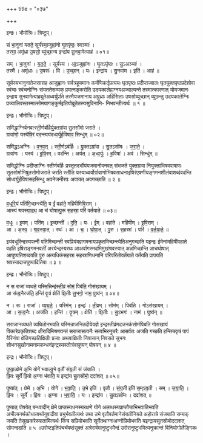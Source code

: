 +++
title = "०३७"

+++


इन्द्रः। भौमोत्रिः। त्रिष्टुप्।

सं भा॒नुना॑ यतते॒ सूर्य॑स्या॒जुह्वा॑नो घृ॒तपृ॑ष्ठः॒ स्वञ्चाः॑ ।  
तस्मा॒ अमृ॑ध्रा उ॒षसो॒ व्यु॑च्छा॒न्य इन्द्रा॑य सु॒नवा॒मेत्याह॑ ॥ ०१॥

सम् । भा॒नुना॑ । य॒त॒ते॒ । सूर्य॑स्य । आ॒ऽजुह्वा॑नः । घृ॒तऽपृ॑ष्ठः । सु॒ऽअञ्चाः॑ ।  
तस्मै॑ । अमृ॑ध्राः । उ॒षसः॑ । वि । उ॒च्छा॒न् । यः । इन्द्रा॑य । सु॒नवा॑म । इति॑ । आह॑ ॥

सूर्यस्यभानुनातेजसासह आजुह्वानः सर्वत्रहूयमानः कर्मणिकर्तृप्रत्ययः घृतपृष्ठः प्रदीप्तज्वालः घृतयुक्तपृष्ठप्रदेशोवा स्वंचाः स्वंचनोग्निः संयततेसम्यक् प्रयत्नङ्करोति उदयकालेह्यग्नयःप्रज्वाल्यन्ते तस्मात्कारणात् योयजमानः इन्द्राय सुनवामेत्याहबूतेअध्वर्युंप्रति तस्मैयजमानाय अम्रुध्राः अहिंसिताः उषसोव्युच्छान् व्युछन्तु उदयकालेग्निः प्रज्वालिवस्तस्मात्सोमयागङ्कुर्मइतियोब्रूतेतस्यसुदिनानि- निभवन्तीत्यर्थः ॥ १ ॥

इन्द्रः। भौमोत्रिः। त्रिष्टुप्।

समि॑द्धाग्निर्वनवत्स्ती॒र्णब॑र्हिर्यु॒क्तग्रा॑वा सु॒तसो॑मो जराते ।  
ग्रावा॑णो॒ यस्ये॑षि॒रं वद॒न्त्यय॑दध्व॒र्युर्ह॒विषाव॒ सिन्धु॑म् ॥ ०२॥

समि॑द्धऽअग्निः । व॒न॒व॒त् । स्ती॒र्णऽब॑र्हिः । यु॒क्तऽग्रा॑वा । सु॒तऽसो॑मः । ज॒रा॒ते॒ ।  
ग्रावा॑णः । यस्य॑ । इ॒षि॒रम् । वद॑न्ति । अय॑त् । अ॒ध्व॒र्युः । ह॒विषा॑ । अव॑ । सिन्धु॑म् ॥

समिद्धोग्निः प्रदीप्ताग्निः स्तीर्णबर्हिः प्रस्तृतदर्भोयंयजमानोवनवत् संभजते युक्तग्रावा नियुक्ताभिषवपाषाणः सुतसोमोभिषुतसोमोजराते जरति स्तौति यस्याध्वर्योर्ग्रावाणोभिषवसाधनाइषिरंएषणीयङ्गमनशीलंवाशब्दंवदन्ति सोध्वर्युर्हविषासहसिन्धु अवनेजनीरपः अवायत् अवगच्छाति ॥ २ ॥

इन्द्रः। भौमोत्रिः। त्रिष्टुप्।

व॒धूरि॒यं पति॑मि॒च्छन्त्ये॑ति॒ य ईं॒ वहा॑ते॒ महि॑षीमिषि॒राम् ।  
आस्य॑ श्रवस्या॒द्रथ॒ आ च॑ घोषात्पु॒रू स॒हस्रा॒ परि॑ वर्तयाते ॥ ०३॥

व॒धूः । इ॒यम् । पति॑म् । इ॒च्छन्ती॑ । ए॒ति॒ । यः । ई॒म् । वहा॑ते । महि॑षीम् । इ॒षि॒राम् ।  
आ । अ॒स्य॒ । श्र॒व॒स्या॒त् । रथः॑ । आ । च॒ । घो॒षा॒त् । पु॒रु । स॒हस्रा॑ । परि॑ । व॒र्त॒या॒ते॒ ॥

इयंवधूरिन्द्रस्यपत्नी पतिमिच्छन्ती स्वप्रियंयज्ञगमनायप्रकृतमिच्छन्त्येतिअनुगच्छति यइन्द्रः ईमेनांमहिषींवहाते वहति इषिराङ्गमनवतीं अरयेन्द्रस्यरथः आअर्वागस्मदभिमुखंश्रवस्यात् अन्नमिच्छन्ति आचघोषात् आघुष्यतिशब्दयति पुरु अत्यधिकंसहस्रा सहस्राणिधनानि परिपरितोवर्तयाते वर्तयति प्रापयति श्रवस्यादाचघुष्यादितिवा ॥ ३ ॥

इन्द्रः। भौमोत्रिः। त्रिष्टुप्।

न स राजा॑ व्यथते॒ यस्मि॒न्निन्द्र॑स्ती॒व्रं सोमं॒ पिब॑ति॒ गोस॑खायम् ।  
आ स॑त्व॒नैरज॑ति॒ हन्ति॑ वृ॒त्रं क्षेति॑ क्षि॒तीः सु॒भगो॒ नाम॒ पुष्य॑न् ॥ ०४॥

न । सः । राजा॑ । व्य॒थ॒ते॒ । यस्मि॑न् । इन्द्रः॑ । ती॒व्रम् । सोम॑म् । पिब॑ति । गोऽस॑खायम् ।  
आ । स॒त्व॒नैः । अज॑ति । हन्ति॑ । वृ॒त्रम् । क्षेति॑ । क्षि॒तीः । सु॒ऽभगः॑ । नाम॑ । पुष्य॑न् ॥

सराजानव्यथते व्यथितोनभवति यस्मिन्राजनितदीयेयज्ञे इन्द्रस्तीव्रंमदजनकंसोमंपिबति गोसखायं विकारेप्रकृतिशब्दः क्षीरादिमिश्रणवन्तं सराजासत्वनैः सत्वभिरनुचरैः आसर्वतः अजति गच्छति हन्तिचवृत्रं पापं वैरिणंवा क्षेतिगच्छतिक्षितीः प्रजाः अथवाक्षितीः निवासान् निवसते सुभगः शोभनसुखोनामनामकन्धनंइन्द्रस्यस्तोत्रंवापुष्यन् पोषयन् ॥ ४ ॥

इन्द्रः। भौमोत्रिः। त्रिष्टुप्।

पुष्या॒त्क्षेमे॑ अ॒भि योगे॑ भवात्यु॒भे वृतौ॑ संय॒ती सं ज॑याति ।  
प्रि॒यः सूर्ये॑ प्रि॒यो अ॒ग्ना भ॑वाति॒ य इन्द्रा॑य सु॒तसो॑मो॒ ददा॑शत् ॥ ०५॥

पुष्या॑त् । क्षेमे॑ । अ॒भि । योगे॑ । भ॒वा॒ति॒ । उ॒भे इति॑ । वृतौ॑ । सं॒य॒ती इति॑ स॒म्ऽय॒ती । सम् । ज॒या॒ति॒ ।  
प्रि॒यः । सूर्ये॑ । प्रि॒यः । अ॒ग्ना । भ॒वा॒ति॒ । यः । इन्द्रा॑य । सु॒तऽसो॑मः । ददा॑शत् ॥

पुष्यात् पोषयेत् बन्ध्वादीन् क्षेमे प्राप्तस्यधनस्यरक्षणे योगे अलब्धस्यप्राप्तौचाभिभवातिभवति अभीत्यनर्थकोधात्वर्थानुवादीवा प्रभुर्भवतीत्यर्थः तथा उभे वृतौवर्तमानेसंयतीनियते अहोरात्रे संजयाति सम्यक् जयति तेसुखकरेस्यातामित्यर्थः किंच सप्रियोभवति सूर्येतथाग्नाअग्नौप्रियोभवति यइन्द्रायसुतसोमोददाशत् सोमन्ददाति ॥ ५ ॥उरोष्टइतिपंचर्चंषष्ठंसूक्तं अत्रेरार्षमानुष्टुभमैन्द्रं उरोरानुष्टुभमित्यनुक्रान्तं विनियोगोलैङ्गिकः ।